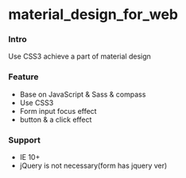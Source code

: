 material_design_for_web
=======================


### Intro


Use CSS3 achieve a part of material design

### Feature

* Base on JavaScript & Sass & compass
* Use CSS3
* Form input focus effect
* button & a click effect

### Support

* IE 10+
* jQuery is not necessary(form has jquery ver)
